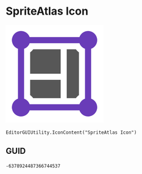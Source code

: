 # SpriteAtlas Icon
![](/img/SpriteAtlas%20Icon.png)

``` CSharp
EditorGUIUtility.IconContent("SpriteAtlas Icon")
```
## GUID
```
-6378924487366744537
```
